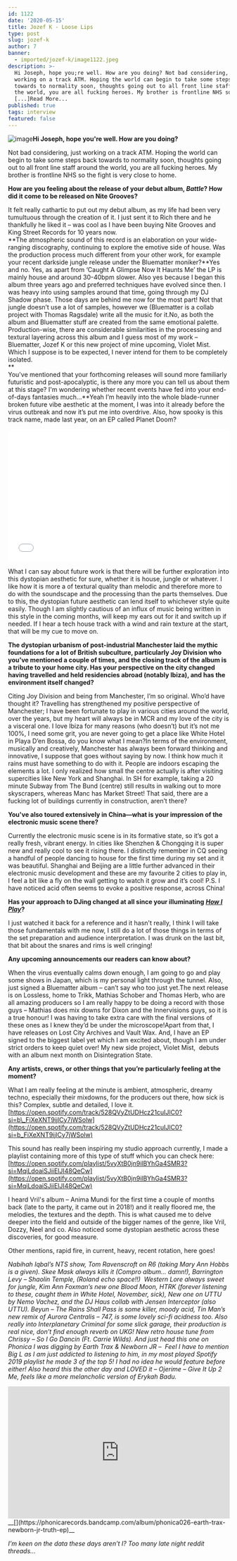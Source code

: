 ```yaml
---
id: 1122
date: '2020-05-15'
title: Jozef K - Loose Lips
type: post
slug: jozef-k
author: 7
banner:
  - imported/jozef-k/image1122.jpeg
description: >-
  Hi Joseph, hope you;re well. How are you doing? Not bad considering, just
  working on a track ATM. Hoping the world can begin to take some steps back
  towards to normality soon, thoughts going out to all front line staff around
  the world, you are all fucking heroes. My brother is frontline NHS so the
  [...]Read More...
published: true
tags: interview
featured: false
---
```

![image](../imported/jozef-k/image1122.jpeg)**Hi Joseph, hope you're well. How are you doing?**

Not bad considering, just working on a track ATM. Hoping the world can begin to take some steps back towards to normality soon, thoughts going out to all front line staff around the world, you are all fucking heroes. My brother is frontline NHS so the fight is very close to home.

**How are you feeling about the release of your debut album, _Battle_? How did it come to be released on Nite Grooves?**

It felt really cathartic to put out my debut album, as my life had been very tumultuous through the creation of it. I just sent it to Rich there and he thankfully he liked it – was cool as I have been buying Nite Grooves and King Street Records for 10 years now.  
**The atmospheric sound of this record is an elaboration on your wide-ranging discography, continuing to explore the emotive side of house. Was the production process much different from your other work, for example your recent darkside jungle release under the Bluematter moniker?**Yes and no. Yes, as apart from ‘Caught A Glimpse Now It Haunts Me’ the LP is mainly house and around 30-40bpm slower. Also yes because I began this album three years ago and preferred techniques have evolved since then. I was heavy into using samples around that time, going through my DJ Shadow phase. Those days are behind me now for the most part! Not that jungle doesn’t use a lot of samples, however we (Bluematter is a collab project with Thomas Ragsdale) write all the music for it.No, as both the album and Bluematter stuff are created from the same emotional palette. Production-wise, there are considerable similarities in the processing and textural layering across this album and I guess most of my work – Bluematter, Jozef K or this new project of mine upcoming, Violet Mist. Which I suppose is to be expected, I never intend for them to be completely isolated.  
**  
You've mentioned that your forthcoming releases will sound more familiarly futuristic and post-apocalyptic, is there any more you can tell us about them at this stage? I'm wondering whether recent events have fed into your end-of-days fantasies much…**Yeah I’m heavily into the whole blade-runner broken future vibe aesthetic at the moment, I was into it already before the virus outbreak and now it’s put me into overdrive. Also, how spooky is this track name, made last year, on an EP called Planet Doom?

<iframe width='100%' height='300' scrolling='no' frameborder='no' allow='autoplay' src='//www.youtube.com/embed/B2kRBKNJBpw?wmode=opaque'></iframe>

What I can say about future work is that there will be further exploration into this dystopian aesthetic for sure, whether it is house, jungle or whatever. I like how it is more a of textural quality than melodic and therefore more to do with the soundscape and the processing than the parts themselves. Due to this, the dystopian future aesthetic can lend itself to whichever style quite easily. Though I am slightly cautious of an influx of music being written in this style in the coming months, will keep my ears out for it and switch up if needed. If I hear a tech house track with a wind and rain texture at the start, that will be my cue to move on.

**The dystopian urbanism of post-industrial Manchester laid the mythic foundations for a lot of British subculture, particularly Joy Division who you've mentioned a couple of times, and the closing track of the album is a tribute to your home city. Has your perspective on the city changed having travelled and held residencies abroad (notably Ibiza), and has the environment itself changed?**

Citing Joy Division and being from Manchester, I’m so original. Who’d have thought it? Travelling has strengthened my positive perspective of Manchester; I have been fortunate to play in various cities around the world, over the years, but my heart will always be in MCR and my love of the city is a visceral one. I love Ibiza for many reasons (who doesn’t) but it’s not me 100%, I need some grit, you are never going to get a place like White Hotel in Playa D’en Bossa, do you know what I mean?In terms of the environment, musically and creatively, Manchester has always been forward thinking and innovative, I suppose that goes without saying by now. I think how much it rains must have something to do with it. People are indoors escaping the elements a lot. I only realized how small the centre actually is after visiting supercities like New York and Shanghai. In SH for example, taking a 20 minute Subway from The Bund (centre) still results in walking out to more skyscrapers, whereas Manc has Market Street! That said, there are a fucking lot of buildings currently in construction, aren’t there?

**You've also toured extensively in China—what is your impression of the electronic music scene there?**

Currently the electronic music scene is in its formative state, so it’s got a really fresh, vibrant energy. In cities like Shenzhen & Chongqing it is super new and really cool to see it rising there. I distinctly remember in CQ seeing a handful of people dancing to house for the first time during my set and it was beautiful. Shanghai and Beijing are a little further advanced in their electronic music development and these are my favourite 2 cities to play in, I feel a bit like a fly on the wall getting to watch it grow and it’s cool! P.S. I have noticed acid often seems to evoke a positive response, across China! 

**Has your approach to DJing changed at all since your illuminating** [**_How I Play_**](https://www.youtube.com/watch?v=3IvoIksS-9I)**?** 

I just watched it back for a reference and it hasn't really, I think I will take those fundamentals with me now, I still do a lot of those things in terms of the set preparation and audience interpretation. I was drunk on the last bit, that bit about the snares and rims is well cringing! 

**Any upcoming announcements our readers can know about?**

When the virus eventually calms down enough, I am going to go and play some shows in Japan, which is my personal light through the tunnel. Also, just signed a Bluematter album – can’t say who too just yet.The next release is on Lossless, home to Trikk, Mathias Schober and Thomas Herb, who are all amazing producers so I am really happy to be doing a record with those guys – Mathias does mix downs for Dixon and the Innervisions guys, so it is a true honour! I was having to take extra care with the final versions of these ones as I knew they’d be under the microscope!Apart from that, I have releases on Lost City Archives and Vault Wax. And, I have an EP signed to the biggest label yet which I am excited about, though I am under strict orders to keep quiet over! My new side project, Violet Mist,  debuts with an album next month on Disintegration State. 

**Any artists, crews, or other things that you’re particularly feeling at the moment?**

What I am really feeling at the minute is ambient, atmospheric, dreamy techno, especially their mixdowns, for the producers out there, how sick is this? Complex, subtle and detailed, I love it.[https://open.spotify.com/track/528QVyZtUDHcz21cuIJlC0?si=b\_FiXeXNT9ijlCy7jWSolw](https://open.spotify.com/track/528QVyZtUDHcz21cuIJlC0?si=b_FiXeXNT9ijlCy7jWSolw)

This sound has really been inspiring my studio approach currently, I made a playlist containing more of this type of stuff which you can check here:[](https://open.spotify.com/playlist/5vyXtB0jn9ilBYhGa4SMR3?si=MqiLdoaiSJiiElJI48QeCw)[https://open.spotify.com/playlist/5vyXtB0jn9ilBYhGa4SMR3?si=MqiLdoaiSJiiElJI48QeCw](https://open.spotify.com/playlist/5vyXtB0jn9ilBYhGa4SMR3?si=MqiLdoaiSJiiElJI48QeCw)

I heard Vril's album – Anima Mundi for the first time a couple of months back (late to the party, it came out in 2018!) and it really floored me, the melodies, the textures and the depth. This is what caused me to delve deeper into the field and outside of the bigger names of the genre, like Vril, Dozzy, Neel and co. Also noticed some dystopian aesthetic across these discoveries, for good measure.

Other mentions, rapid fire, in current, heavy, recent rotation, here goes! 

_Nabihah Iqbal’s NTS show, Tom Ravenscroft on R6 (taking Mary Ann Hobbs is a given). Skee Mask always kills it (Compro album… damn!), Barrington Levy – Shaolin Temple, (Roland echo space!!)  Western Lore always sweet for jungle, Kim Ann Foxman’s new one Blood Moon, HTRK (forever listening to these, caught them in White Hotel, November, sick), New one on UTTU by Nemo Vachez, and the DJ Haus collab with Jensen Interceptor (also UTTU). Beyun – The Rains Shall Pass is some killer, moody acid, Tin Man’s new remix of Aurora Centralis – 747, is some lovely sci-fi acidness too. Also really into Interplanetary Criminal for some slick garage, their production is real nice, don’t find enough reverb on UKG! New retro house tune from Chrissy – So I Go Dancin (Ft. Carrie Wilds). And just head this one on Phonica I was digging by Earth Trax & Newborn JR –_  _Feel I have to mention Big L as I am just addicted to listening to him, in my most played Spotify 2019 playlist he made 3 of the top 5! I had no idea he would feature before either! Also heard this the other day and LOVED it – Ojerime – Give It Up 2 Me, feels like a more melancholic version of Erykah Badu._  

<iframe width='100%' height='300' scrolling='no' frameborder='no' allow='autoplay' src='https://bandcamp.com/EmbeddedPlayer/album=2619735199/size=large/bgcol=ffffff/linkcol=0687f5/tracklist=false/artwork=small/transparent=true/'></iframe>__[](https://phonicarecords.bandcamp.com/album/phonica026-earth-trax-newborn-jr-truth-ep)__

_I’m keen on the data these days aren’t I? Too many late night reddit threads…_